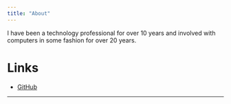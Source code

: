 ```yaml
---
title: "About"
---
```


I have been a technology professional for over 10 years and involved with computers in some fashion for over 20 years. 

# Links
- [GitHub](https://github.com/jsorah)

-----


